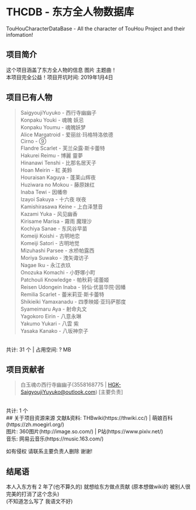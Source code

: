 # THCDB - 东方全人物数据库
TouHouCharacterDataBase - All the character of TouHou Project and their infomation!

## 项目简介
这个项目涵盖了东方全人物的信息 图片 主题曲！ <br>
本项目完全公益！项目开坑时间: 2019年1月4日

## 项目已有人物
> SaigyoujiYuyuko - 西行寺幽幽子 <br>
> Konpaku Youki - 魂魄 妖忌 <br>
> Konpaku Youmu - 魂魄妖梦 <br>
> Alice Margatroid - 爱丽丝·玛格特洛依德 <br>
> Cirno - ⑨ <br>
> Flandre Scarlet - 芙兰朵露·斯卡蕾特 <br>
> Hakurei Reimu - 博麗 靈夢 <br>
> Hinanawi Tenshi - 比那名居天子 <br>
> Hoan Meirin - 紅 美鈴 <br>
> Houraisan Kaguya - 蓬莱山辉夜 <br>
> Huziwara no Mokou - 藤原妹红 <br>
> Inaba Tewi - 因幡帝 <br>
> Izayoi Sakuya - 十六夜 咲夜 <br>
> Kamishirasawa Keine - 上白泽慧音 <br>
> Kazami Yuka - 风见幽香 <br>
> Kirisame Marisa - 霧雨 魔理沙 <br>
> Kochiya Sanae - 东风谷早苗 <br>
> Komeiji Koishi - 古明地恋 <br>
> Komeiji Satori - 古明地觉 <br>
> Mizuhashi Parsee - 水桥帕露西 <br>
> Moriya Suwako - 洩矢诹访子 <br>
> Nagae Iku - 永江衣玖 <br>
> Onozuka Komachi - 小野塚小町 <br>
> Patchouli Knowledge - 帕秋莉·诺蕾姬 <br>
> Reisen Udongein Inaba - 铃仙·优昙华院·因幡 <br>
> Remilia Scarlet - 蕾米莉亚·斯卡蕾特 <br>
> Shikieiki Yamaxanadu - 四季映姬·亚玛萨那度 <br>
> Syameimaru Aya - 射命丸文 <br>
> Yagokoro Eirin - 八意永琳 <br>
> Yakumo Yukari - 八雲 紫 <br>
> Yasaka Kanako - 八坂神奈子 <br>
<br>
共计: 31 个 | 占用空间: ? MB 

## 项目贡献者
> 白玉魂の西行寺幽幽子(3558168775 | HGK-SaigyoujiYuyuko@outlook.com) [主要负责]<br>
<br>
共计: 1 个
<br>
## 关于项目资源来源
文献&资料: THBwiki(https://thwiki.cc/) | 萌娘百科(https://zh.moegirl.org/)  <br>
图片: 360图片(http://image.so.com/) | P站(https://www.pixiv.net/) <br>
音乐: 网易云音乐(https://music.163.com/) <br>

如有侵权 请联系主要负责人删除 谢谢!

## 结尾语
本人入东方有 2 年了(也不算久的) 就想给东方做点贡献 (原本想做wiki的 被别人很完美的打消了这个念头) <br>
(不知道怎么写了  我语文不好)
